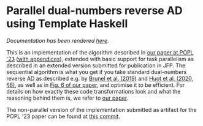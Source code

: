 # Parallel dual-numbers reverse AD using Template Haskell

*Documentation has been rendered [here][docrender].*

This is an implementation of the algorithm described in [our paper at POPL '23][popl23] ([with appendices][popl23arxiv]), extended with basic support for task parallelism as described in an extended version submitted for publication in JFP.
The sequential algorithm is what you get if you take standard dual-numbers reverse AD as described e.g. by [Brunel et al. (2019)][brunel] and [Huot et al. (2020, §6)][huot], as well as in [Fig. 6 of our paper][popl23], and optimise it to be efficient.
For details on how exactly these code transformations look and what the reasoning behind them is, we refer to [our paper][popl23].

The non-parallel version of the implementation submitted as artifact for the POPL '23 paper can be found at [this commit][seqcommit].


[popl23]: https://dl.acm.org/doi/10.1145/3571247
[popl23arxiv]: https://arxiv.org/pdf/2207.03418.pdf
[brunel]: https://arxiv.org/pdf/1909.13768.pdf
[huot]: https://arxiv.org/pdf/2001.02209.pdf
[docrender]: https://tomsmeding.com/f/ad-dualrev-th-parallel-docs/Language-Haskell-ReverseAD-TH.html
[seqcommit]: https://github.com/tomsmeding/ad-dualrev-th/commit/88854d0f20177afec0b979298dd25ffea069827e
